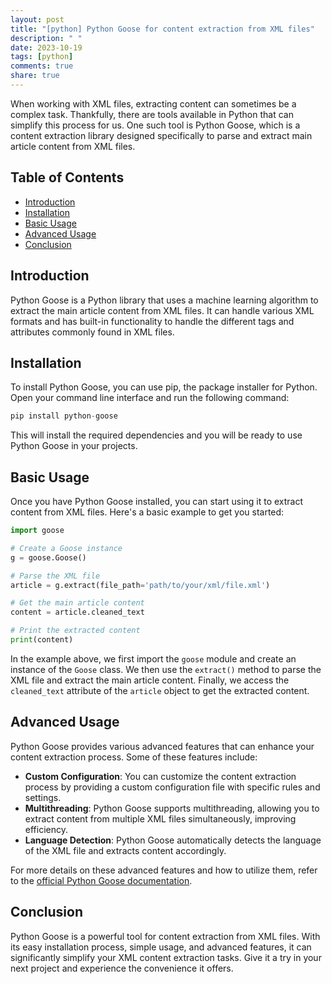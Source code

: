 ```yaml
---
layout: post
title: "[python] Python Goose for content extraction from XML files"
description: " "
date: 2023-10-19
tags: [python]
comments: true
share: true
---
```


When working with XML files, extracting content can sometimes be a complex task. Thankfully, there are tools available in Python that can simplify this process for us. One such tool is Python Goose, which is a content extraction library designed specifically to parse and extract main article content from XML files.

## Table of Contents

- [Introduction](#introduction)
- [Installation](#installation)
- [Basic Usage](#basic-usage)
- [Advanced Usage](#advanced-usage)
- [Conclusion](#conclusion)

## Introduction

Python Goose is a Python library that uses a machine learning algorithm to extract the main article content from XML files. It can handle various XML formats and has built-in functionality to handle the different tags and attributes commonly found in XML files.

## Installation

To install Python Goose, you can use pip, the package installer for Python. Open your command line interface and run the following command:

```python
pip install python-goose
```

This will install the required dependencies and you will be ready to use Python Goose in your projects.

## Basic Usage

Once you have Python Goose installed, you can start using it to extract content from XML files. Here's a basic example to get you started:

```python
import goose

# Create a Goose instance
g = goose.Goose()

# Parse the XML file
article = g.extract(file_path='path/to/your/xml/file.xml')

# Get the main article content
content = article.cleaned_text

# Print the extracted content
print(content)
```

In the example above, we first import the `goose` module and create an instance of the `Goose` class. We then use the `extract()` method to parse the XML file and extract the main article content. Finally, we access the `cleaned_text` attribute of the `article` object to get the extracted content.

## Advanced Usage

Python Goose provides various advanced features that can enhance your content extraction process. Some of these features include:

- **Custom Configuration**: You can customize the content extraction process by providing a custom configuration file with specific rules and settings.
- **Multithreading**: Python Goose supports multithreading, allowing you to extract content from multiple XML files simultaneously, improving efficiency.
- **Language Detection**: Python Goose automatically detects the language of the XML file and extracts content accordingly.

For more details on these advanced features and how to utilize them, refer to the [official Python Goose documentation](https://goosedoc.readthedocs.io/en/latest/).

## Conclusion

Python Goose is a powerful tool for content extraction from XML files. With its easy installation process, simple usage, and advanced features, it can significantly simplify your XML content extraction tasks. Give it a try in your next project and experience the convenience it offers.